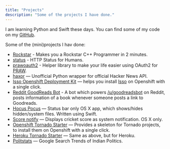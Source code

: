 ```yaml
---
title: "Projects"
description: "Some of the projects I have done."
---
```


I am learning Python and Swift these days. You can find some of my code on my [GitHub](https://github.com/avinassh).

Some of the (mini)projects I hav done:

- [Rockstar](https://github.com/avinassh/rockstar) - Makes you a Rockstar C++ Programmer in 2 minutes.
- [status](github.com/avinassh/status) - HTTP Status for Humans.
- [prawoauth2](https://github.com/avinassh/prawoauth2) - Helper library to make your life easier using OAuth2 for [PRAW](praw.readthedocs.org). 
- [haxor](https://github.com/avinassh/haxor) — Unofficial Python wrapper for official Hacker News API.
- [Isso Openshift Deployment Kit](https://github.com/avinassh/isso-openshift) — helps you install [Isso](http://posativ.org/isso/) on Openshift with a single click.
- [Reddit GoodReads Bot](https://github.com/avinassh/Reddit-GoodReads-Bot) - A bot which powers [/u/goodreadsbot](https://www.reddit.com/user/goodreadsbot) on Reddit, posts information of a book whenever someone posts a link to Goodreads.
- [Hocus Pocus](https://github.com/avinassh/Hocus-Pocus) — Status bar only OS X app, which shows/hides hidden/system files. Written using Swift.
- [Score notify](https://github.com/avinassh/score-notify) — Displays cricket score as system notification. OS X only.
- [Openshift Tornado Starter](https://github.com/avinassh/openshift-tornado-starter) — Provides a skeleton for Tornado projects, to install them on Openshift with a single click.
- [Heroku Tornado Starter](https://github.com/avinassh/heroku-tornado-starter) — Same as above, but for Heroku.
- [Politstats](https://github.com/avinassh/polistats) — Google Search Trends of Indian Politics.